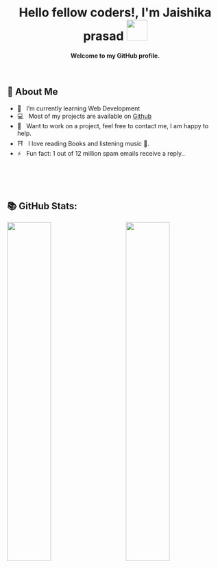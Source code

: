 
<!-- <img src="https://media.giphy.com/media/hvRJCLFzcasrR4ia7z/giphy.gif" width="28"> -->
<h1 align="center">Hello fellow coders!, I'm Jaishika prasad <img src="https://media.giphy.com/media/J60klcdfVdpryi1u78/giphy.gif" width="48"></h4></h1>

<h4 align="center">Welcome to my GitHub profile.
<br/>
<br/>
<div align="center">

</div> 
<br/>

## 🧐 About Me
- 🌱 &nbsp;  I’m currently learning Web Development
- 💻 &nbsp;  Most of my projects are available on [Github](https://github.com/jaishikaprasad?tab=repositories) 
- 💬 &nbsp;  Want to work on a project, feel free to contact me, I am happy to help.
- ⛩️ &nbsp;  I love reading Books and listening music 🎵.
- ⚡ &nbsp;  Fun fact: 1 out of 12 million spam emails receive a reply..
<br/>



</div>
<br />
<br />

## 📚 GitHub Stats:


<img  src="https://github-readme-stats-sigma-five.vercel.app/api?username=jaishikaprasad&show_icons=true&hide_border=true&theme=tokyonight" width="45%" align="right" >

<img  src="https://github-readme-streak-stats.herokuapp.com/?user=jaishikaprasad&hide_border=true&theme=tokyonight" width="45%" >
<br />
